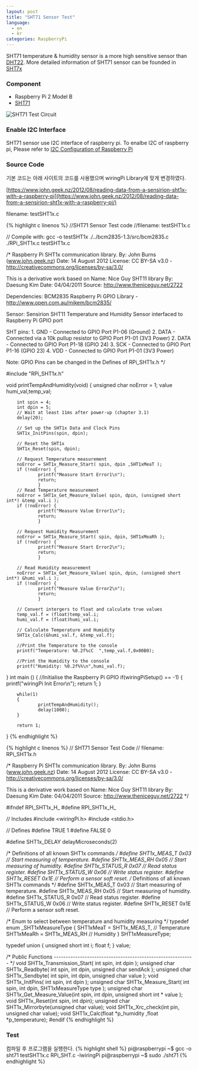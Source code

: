 ```yaml
---
layout: post
title: "SHT71 Sensor Test"
language:
  - en
  - kr
categories: RaspberryPi
---
```

SHT71 temperature & humidity sensor is a more high sensitive sensor than [DHT22]({{site.url}}/raspberrypi/2016/09/22/dht22-sensor.kr.html). More detailed information of SHT71 sensor can be founded in [SHT7x](https://www.sensirion.com/kr/environmental-sensors/humidity-sensors/pintype-digital-humidity-sensors/)

### Component

* Raspberry Pi 2 Model B
* [SHT71](https://www.digikey.com/product-detail/en/sensirion-ag/SHT71/1649-1013-ND/5872295)

![SHT71 Test Circuit]({{site.url}}/images/rpi_sht71_test.png)

### Enable I2C Interface

SHT71 sensor use I2C interface of raspberry pi. To enalbe I2C of raspberry pi, Please refer to [I2C Configuration of Raspberry Pi]({{site.url}}/raspberrypi/2017/04/13/i2c-configuration-kr.html)

### Source Code

기본 코드는 아래 사이트의 코드를 사용했으며 wiringPi Library에 맞게 변경하였다.

[https://www.john.geek.nz/2012/08/reading-data-from-a-sensirion-sht1x-with-a-raspberry-pi](https://www.john.geek.nz/2012/08/reading-data-from-a-sensirion-sht1x-with-a-raspberry-pi/)

filename: testSHT1x.c

{% highlight c linenos %}
//SHT71 Sensor Test code
//filename: testSHT1x.c

// Compile with: gcc -o testSHT1x ./../bcm2835-1.3/src/bcm2835.c ./RPi_SHT1x.c testSHT1x.c

/*
Raspberry Pi SHT1x communication library.
By:      John Burns (www.john.geek.nz)
Date:    14 August 2012
License: CC BY-SA v3.0 - http://creativecommons.org/licenses/by-sa/3.0/

This is a derivative work based on
        Name: Nice Guy SHT11 library
        By: Daesung Kim
        Date: 04/04/2011
        Source: http://www.theniceguy.net/2722

Dependencies:
        BCM2835 Raspberry Pi GPIO Library - http://www.open.com.au/mikem/bcm2835/

Sensor:
        Sensirion SHT11 Temperature and Humidity Sensor interfaced to Raspberry Pi GPIO port

SHT pins:
        1. GND  - Connected to GPIO Port P1-06 (Ground)
        2. DATA - Connected via a 10k pullup resistor to GPIO Port P1-01 (3V3 Power)
        2. DATA - Connected to GPIO Port P1-18 (GPIO 24)
        3. SCK  - Connected to GPIO Port P1-16 (GPIO 23)
        4. VDD  - Connected to GPIO Port P1-01 (3V3 Power)

Note:
        GPIO Pins can be changed in the Defines of RPi_SHT1x.h
*/

#include "RPi_SHT1x.h"

void printTempAndHumidity(void)
{
        unsigned char noError = 1;
        value humi_val,temp_val;

        int spin = 4;
        int dpin = 5;
        // Wait at least 11ms after power-up (chapter 3.1)
        delay(20);

        // Set up the SHT1x Data and Clock Pins
        SHT1x_InitPins(spin, dpin);

        // Reset the SHT1x
        SHT1x_Reset(spin, dpin);

        // Request Temperature measurement
        noError = SHT1x_Measure_Start( spin, dpin ,SHT1xMeaT );
        if (!noError) {
                printf("Measure Start Error1\n");
                return;
                }
        // Read Temperature measurement
        noError = SHT1x_Get_Measure_Value( spin, dpin, (unsigned short int*) &temp_val.i );
        if (!noError) {
                printf("Measure Value Error1\n");
                return;
                }

        // Request Humidity Measurement
        noError = SHT1x_Measure_Start( spin, dpin, SHT1xMeaRh );
        if (!noError) {
                printf("Measure Start Error2\n");
                return;
                }

        // Read Humidity measurement
        noError = SHT1x_Get_Measure_Value( spin, dpin, (unsigned short int*) &humi_val.i );
        if (!noError) {
                printf("Measure Value Error2\n");
                return;
                }

        // Convert intergers to float and calculate true values
        temp_val.f = (float)temp_val.i;
        humi_val.f = (float)humi_val.i;

        // Calculate Temperature and Humidity
        SHT1x_Calc(&humi_val.f, &temp_val.f);

        //Print the Temperature to the console
        printf("Temperature: %0.2f%cC  ",temp_val.f,0x00B0);

        //Print the Humidity to the console
        printf("Humidity: %0.2f%%\n",humi_val.f);

}
int main ()
{
        //Initialise the Raspberry Pi GPIO
        if(wiringPiSetup() == -1)
        {
                printf("wiringPi Init Error\n");
                return 1;
        }

        while(1)
        {
                printTempAndHumidity();
                delay(1000);
        }

        return 1;
}
{% endhighlight %}

{% highlight c linenos %}
// SHT71 Sensor Test Code
// filename: RPi_SHT1x.h

/*
Raspberry Pi SHT1x communication library.
By:      John Burns (www.john.geek.nz)
Date:    14 August 2012
License: CC BY-SA v3.0 - http://creativecommons.org/licenses/by-sa/3.0/

This is a derivative work based on
        Name: Nice Guy SHT11 library
        By: Daesung Kim
        Date: 04/04/2011
        Source: http://www.theniceguy.net/2722
*/

#ifndef RPI_SHT1x_H_
#define RPI_SHT1x_H_

// Includes
#include <wiringPi.h>
#include <stdio.h>

// Defines
#define TRUE    1
#define FALSE   0

#define SHT1x_DELAY delayMicroseconds(2)

/* Definitions of all known SHT1x commands */
#define SHT1x_MEAS_T    0x03                    // Start measuring of temperature.
#define SHT1x_MEAS_RH   0x05                    // Start measuring of humidity.
#define SHT1x_STATUS_R  0x07                    // Read status register.
#define SHT1x_STATUS_W  0x06                    // Write status register.
#define SHT1x_RESET     0x1E                    // Perform a sensor soft reset.
/* Definitions of all known SHT1x commands */
#define SHT1x_MEAS_T    0x03                    // Start measuring of temperature.
#define SHT1x_MEAS_RH   0x05                    // Start measuring of humidity.
#define SHT1x_STATUS_R  0x07                    // Read status register.
#define SHT1x_STATUS_W  0x06                    // Write status register.
#define SHT1x_RESET     0x1E                    // Perform a sensor soft reset.

/* Enum to select between temperature and humidity measuring */
typedef enum _SHT1xMeasureType {
        SHT1xMeaT       = SHT1x_MEAS_T,         // Temperature
        SHT1xMeaRh      = SHT1x_MEAS_RH         // Humidity
} SHT1xMeasureType;

typedef union 
{
        unsigned short int i;
        float f;
} value;

/* Public Functions ----------------------------------------------------------- */
void SHT1x_Transmission_Start( int spin, int dpin );
unsigned char SHT1x_Readbyte( int spin, int dpin, unsigned char sendAck );
unsigned char SHT1x_Sendbyte( int spin, int dpin, unsigned char value );
void SHT1x_InitPins( int spin, int dpin );
unsigned char SHT1x_Measure_Start( int spin, int dpin, SHT1xMeasureType type );
unsigned char SHT1x_Get_Measure_Value(int spin, int dpin, unsigned short int * value );
void SHT1x_Reset(int spin, int dpin);
unsigned char SHT1x_Mirrorbyte(unsigned char value);
void SHT1x_Xrc_check(int pin, unsigned char value);
void SHT1x_Calc(float *p_humidity ,float *p_temperature);
#endif
{% endhighlight %}

### Test

컴파일 후 프로그램을 실행한다.
{% highlight shell %}
pi@raspberrypi ~$ gcc -o sht71 testSHT1x.c RPi_SHT.c -lwiringPi
pi@raspberrypi ~$ sudo ./sht71
{% endhighlight %}
